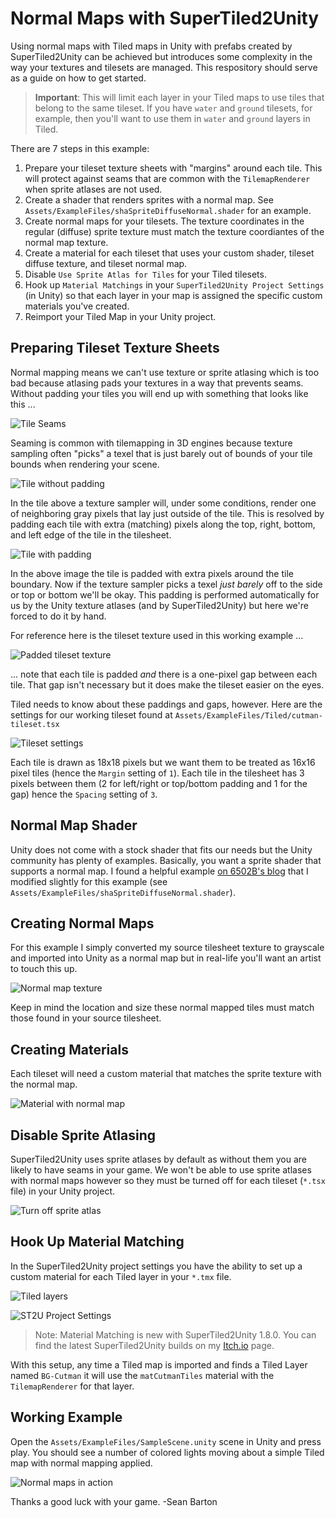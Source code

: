 # Normal Maps with SuperTiled2Unity

Using normal maps with Tiled maps in Unity with prefabs created by SuperTiled2Unity can be achieved but introduces some complexity in the way your textures and tilesets are managed. This respository should serve as a guide on how to get started.

>**Important**: This will limit each layer in your Tiled maps to use tiles that belong to the same tileset. If you have `water` and `ground` tilesets, for example, then you'll want to use them in `water` and `ground` layers in Tiled.

There are 7 steps in this example:

1. Prepare your tileset texture sheets with "margins" around each tile. This will protect against seams that are common with the `TilemapRenderer` when sprite atlases are not used.
2.  Create a shader that renders sprites with a normal map. See `Assets/ExampleFiles/shaSpriteDiffuseNormal.shader` for an example.
3.  Create normal maps for your tilesets. The texture coordinates in the regular (diffuse) sprite texture must match the texture coordiantes of the normal map texture.
4.  Create a material for each tileset that uses your custom shader, tileset diffuse texture, and tileset normal map.
5.  Disable `Use Sprite Atlas for Tiles` for your Tiled tilesets.
6.  Hook up `Material Matchings` in your `SuperTiled2Unity Project Settings` (in Unity) so that each layer in your map is assigned the specific custom materials you've created.
7.  Reimport your Tiled Map in your Unity project.

Preparing Tileset Texture Sheets
--------------------------------
Normal mapping means we can't use texture or sprite atlasing which is too bad because atlasing pads your textures in a way that prevents seams. Without padding your tiles you will end up with something that looks like this ...

![Tile Seams](docs/unity-lighting-seams.png)

 Seaming is common with tilemapping in 3D engines because texture sampling often "picks" a texel that is just barely out of bounds of your tile bounds when rendering your scene.

![Tile without padding](docs/tex-sans-pad.png)

In the tile above a texture sampler will, under some conditions, render one of neighboring gray pixels that lay just outside of the tile. This is resolved by padding each tile with extra (matching) pixels along the top, right, bottom, and left edge of the tile in the tilesheet.

![Tile with padding](docs/tex-with-pad.png)

In the above image the tile is padded with extra pixels around the tile boundary. Now if the texture sampler picks a texel *just barely* off to the side or top or bottom we'll be okay. This padding is performed automatically for us by the Unity texture atlases (and by SuperTiled2Unity) but here we're forced to do it by hand.

For reference here is the tileset texture used in this working example ...

![Padded tileset texture](docs/cutman-tileset.png)

... note that each tile is padded *and* there is a one-pixel gap between each tile. That gap isn't necessary but it does make the tileset easier on the eyes.

Tiled needs to know about these paddings and gaps, however. Here are the settings for our working tileset found at `Assets/ExampleFiles/Tiled/cutman-tileset.tsx`

![Tileset settings](docs/tiled-tileset-settings.png)

Each tile is drawn as 18x18 pixels but we want them to be treated as 16x16 pixel tiles (hence the `Margin` setting of `1`). Each tile in the tilesheet has 3 pixels between them (2 for left/right or top/bottom padding and 1 for the gap) hence the `Spacing` setting of `3`.

Normal Map Shader
-----------------

Unity does not come with a stock shader that fits our needs but the Unity community has plenty of examples. Basically, you want a sprite shader that supports a normal map. I found a helpful example [on 6502B's blog](http://www.6502b.com/article.aspx?id=67) that I modified slightly for this example (see `Assets/ExampleFiles/shaSpriteDiffuseNormal.shader`).

 Creating Normal Maps
 --------------------

 For this example I simply converted my source tilesheet texture to grayscale and imported into Unity as a normal map but in real-life you'll want an artist to touch this up.
 
 ![Normal map texture](docs/normal-map-import.png)

 Keep in mind the location and size these normal mapped tiles must match those found in your source tilesheet.

Creating Materials
------------------

Each tileset will need a custom material that matches the sprite texture with the normal map.

![Material with normal map](docs/mat-import.png)

Disable Sprite Atlasing
------------------------
SuperTiled2Unity uses sprite atlases by default as without them you are likely to have seams in your game. We won't be able to use sprite atlases with normal maps however so they must be turned off for each tileset (`*.tsx` file) in your Unity project.

![Turn off sprite atlas](docs/tsx-import.png)

Hook Up Material Matching
-------------------------
In the SuperTiled2Unity project settings you have the ability to set up a custom material for each Tiled layer in your `*.tmx` file.

![Tiled layers](docs/tiled-layers.png)

![ST2U Project Settings](docs/st2u-project-settings.png)

>Note: Material Matching is new with SuperTiled2Unity 1.8.0. You can find the latest SuperTiled2Unity builds on my [Itch.io](https://seanba.itch.io/supertiled2unity) page.

With this setup, any time a Tiled map is imported and finds a Tiled Layer named `BG-Cutman` it will use the `matCutmanTiles` material with the `TilemapRenderer` for that layer.

Working Example
---------------
Open the `Assets/ExampleFiles/SampleScene.unity` scene in Unity and press play. You should see a number of colored lights moving about a simple Tiled map with normal mapping applied.

![Normal maps in action](docs/mega-lightshow.gif)

Thanks a good luck with your game.
-Sean Barton




